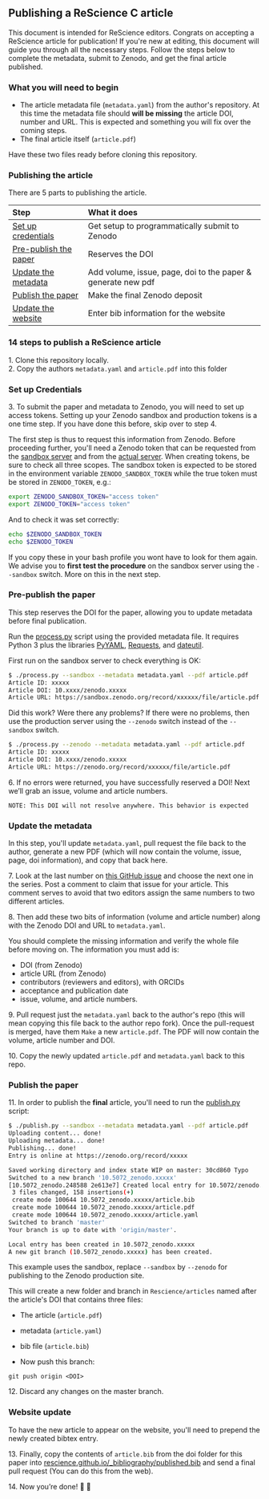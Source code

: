 ## Publishing a ReScience C article

This document is intended for ReScience editors. Congrats on accepting a ReScience article for publication! If you're new at editing, this document will guide you through all the necessary steps.  Follow the steps below to complete the metadata, submit to Zenodo, and get the final article published.

### What you will need to begin
- The article metadata file (`metadata.yaml`) from the author's repository.   At this time the metadata file should **will be missing** the article DOI, number and URL.  This is expected and something you will fix over the coming steps.
- The final article itself (`article.pdf`)

Have these two files ready before cloning this repository. 

### Publishing the article

There are 5 parts to publishing the article. 

| Step | What it does |
|:--|:--|
| [Set up credentials](#set-up-credentials)  | Get setup to programmatically submit to Zenodo |
| [Pre-publish the paper](#pre-publish-the-paper) | Reserves the DOI  |
| [Update the metadata](#update-the-metadata) | Add volume, issue, page, doi to the paper & generate new pdf |
| [Publish the paper](#publish-the-paper) | Make the final Zenodo deposit |
| [Update the website](#website-update) | Enter bib information for the website  |



### 14 steps to publish a ReScience article

1\. Clone this repository locally.  
2\. Copy the authors `metadata.yaml` and `article.pdf` into this folder

### Set up Credentials

3\. To submit the paper and metadata to Zenodo, you will need to set up access tokens. Setting up your Zenodo sandbox and production tokens is a one time step. If you have done this before, skip over to step 4.

The first step is thus to request this information from Zenodo. Before
proceeding further, you'll need a Zenodo token that can be requested from the
[sandbox
server](https://sandbox.zenodo.org/account/settings/applications/tokens/new/)
and from the [actual
server](https://zenodo.org/account/settings/applications/tokens/new/). When creating tokens, be sure to check all three scopes.
The sandbox token is expected to be stored in the environment variable
`ZENODO_SANDBOX_TOKEN` while the true token must be stored in `ZENODO_TOKEN`, e.g.:
```bash
export ZENODO_SANDBOX_TOKEN="access token"
export ZENODO_TOKEN="access token"
```
And to check it was set correctly:
```bash
echo $ZENODO_SANDBOX_TOKEN
echo $ZENODO_TOKEN
```
If you copy these in your bash profile you wont have to look for them again. We advise you to **first test the procedure** on the sandbox server using the `--sandbox` switch. More on this in the next step.


### Pre-publish the paper

This step reserves the DOI for the paper, allowing you to update metadata before final publication. 

Run the [process.py](process.py) script using the provided metadata
file. It requires Python 3 plus the libraries [PyYAML](https://pyyaml.org/), [Requests](https://requests.kennethreitz.org/), and [dateutil](https://dateutil.readthedocs.io/en/stable/).

First run on the sandbox server to check everything is OK:

```bash
$ ./process.py --sandbox --metadata metadata.yaml --pdf article.pdf
Article ID: xxxxx
Article DOI: 10.xxxx/zenodo.xxxxx
Article URL: https://sandbox.zenodo.org/record/xxxxxx/file/article.pdf
```

Did this work? Were there any problems? If there were no problems, then use the production server using the `--zenodo` switch instead of the `--sandbox` switch.

```bash
$ ./process.py --zenodo --metadata metadata.yaml --pdf article.pdf
Article ID: xxxxx
Article DOI: 10.xxxx/zenodo.xxxxx
Article URL: https://zenodo.org/record/xxxxxx/file/article.pdf
```

6\. If no errors were returned, you have successfully reserved a DOI! Next we’ll grab an issue, volume and article numbers.

```
NOTE: This DOI will not resolve anywhere. This behavior is expected
```

### Update the metadata

In this step, you'll update `metadata.yaml`, pull request the file back to the author, generate a new PDF (which will now contain the volume, issue, page, doi information), and copy that back here.

7\. Look at the last number on  [this GitHub issue](https://github.com/ReScience/ReScience/issues/48) and choose the next one in the series. Post a comment to claim that issue for your article. This comment
serves to avoid that two editors assign the same numbers to two
different articles.

8\. Then add these two bits of information (volume and article number) along with the Zenodo DOI and URL to `metadata.yaml`. 

You should complete the missing information and verify the whole file before moving on. The information you must add is:
  - DOI (from Zenodo)
  - article URL (from Zenodo)
  - contributors (reviewers and editors), with ORCIDs
  - acceptance and publication date
  - issue, volume, and article numbers.

9\.  Pull request just the `metadata.yaml` back to the author's repo (this will mean copying this file back to the author repo fork). Once the pull-request is merged, have them `Make` a new `article.pdf`. The PDF will now contain the volume, article number and DOI.

10\. Copy the newly updated `article.pdf` and `metadata.yaml` back to this repo.

  
### Publish the paper

11\. In order to publish the **final** article, you'll need to run the
[publish.py](publish.py) script:

```bash
$ ./publish.py --sandbox --metadata metadata.yaml --pdf article.pdf
Uploading content... done!
Uploading metadata... done!
Publishing... done!
Entry is online at https://zenodo.org/record/xxxxx

Saved working directory and index state WIP on master: 30cd860 Typo
Switched to a new branch '10.5072_zenodo.xxxxx'
[10.5072_zenodo.248588 2e613e7] Created local entry for 10.5072/zenodo.xxxxx
 3 files changed, 158 insertions(+)
 create mode 100644 10.5072_zenodo.xxxxx/article.bib
 create mode 100644 10.5072_zenodo.xxxxx/article.pdf
 create mode 100644 10.5072_zenodo.xxxxx/article.yaml
Switched to branch 'master'
Your branch is up to date with 'origin/master'.

Local entry has been created in 10.5072_zenodo.xxxxx
A new git branch (10.5072_zenodo.xxxxx) has been created.
```

This example uses the sandbox, replace `--sandbox` by `--zenodo` for
publishing to the Zenodo production site. 

This will create a new folder and branch in `Rescience/articles` named after the article's DOI that contains three files:
  - The article (`article.pdf`)
  - metadata (`article.yaml`)
  - bib file (`article.bib`)

- Now push this branch:

```
git push origin <DOI>
```


12\. Discard any changes on the master branch.

### Website update

To have the new article to appear on the website, you'll need to prepend the newly created bibtex entry.

13\. Finally, copy the contents of `article.bib` from the doi folder for this paper into [rescience.github.io/_bibliography/published.bib](https://github.com/ReScience/rescience.github.io/blob/sources/_bibliography/published.bib) and send a final pull request (You can do this from the web). 

14\. Now you’re done! 🎉 🚀
